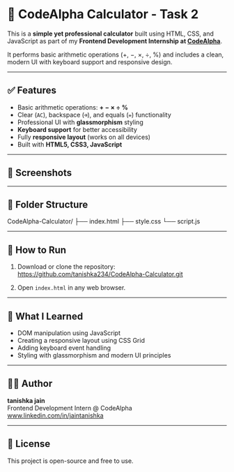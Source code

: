 # 🔢 CodeAlpha Calculator - Task 2

This is a **simple yet professional calculator** built using HTML, CSS, and JavaScript as part of my **Frontend Development Internship at [CodeAlpha](https://www.codealpha.tech/)**.

It performs basic arithmetic operations (+, −, ×, ÷, %) and includes a clean, modern UI with keyboard support and responsive design.

---

## ✅ Features

- Basic arithmetic operations: **+ − × ÷ %**
- Clear (`AC`), backspace (`⌫`), and equals (`=`) functionality
- Professional UI with **glassmorphism** styling
- **Keyboard support** for better accessibility
- Fully **responsive layout** (works on all devices)
- Built with **HTML5, CSS3, JavaScript**

---

## 📸 Screenshots


---

## 📁 Folder Structure
CodeAlpha-Calculator/
├── index.html
├── style.css
└── script.js

---

## 🚀 How to Run

1. Download or clone the repository:
https://github.com/tanishka234/CodeAlpha-Calculator.git

2. Open `index.html` in any web browser.

---

## 🧠 What I Learned

- DOM manipulation using JavaScript
- Creating a responsive layout using CSS Grid
- Adding keyboard event handling
- Styling with glassmorphism and modern UI principles

---

## 🧑‍💻 Author

**tanishka jain**  
Frontend Development Intern @ CodeAlpha  
www.linkedin.com/in/jaintanishka

---
## 📜 License

This project is open-source and free to use.




